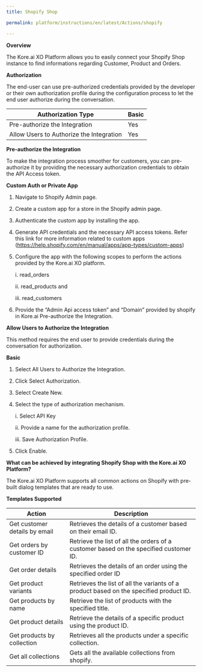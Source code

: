 ```yaml
---
title: Shopify Shop

permalink: platform/instructions/en/latest/Actions/shopify

---
```


<base target="_blank">
<container>

**Overview**

The Kore.ai XO Platform allows you to easily connect your Shopify Shop instance to find informations regarding Customer, Product and Orders.

</container>

<container>

**Authorization**
 
The end-user can use pre-authorized credentials provided by the developer or their own authorization profile during the configuration process to let the end user authorize during the conversation.
 
 
 |Authorization Type                      | Basic |
 |----------------------------------------|-------|
 |Pre-authorize the Integration           |  Yes  |
 |Allow Users to Authorize the Integration|  Yes  |


**Pre-authorize the Integration**
 
To make the integration process smoother for customers, you can pre-authorize it by providing the necessary authorization credentials to obtain the API Access token.

**Custom Auth or Private App**
 
 1. Navigate to Shopify Admin page.
 2. Create a custom app for a store in the Shopify admin page. 
 3. Authenticate the custom app by installing the app.
 4. Generate API credentials and the necessary API access tokens. Refer this link for more information related to custom apps (https://help.shopify.com/en/manual/apps/app-types/custom-apps)
 5. Configure the app with the following scopes to perform the actions provided by the Kore.ai XO platform.
 
     i.  read_orders
 
     ii.  read_products and
 
     iii.  read_customers
 
 6. Provide the “Admin Api access token” and “Domain” provided by shopify in Kore.ai Pre-authorize the Integration.
  
**Allow Users to Authorize the Integration**
 
This method requires the end user to provide credentials during the conversation for authorization.
 
**Basic**
 
1. Select All Users to Authorize the Integration.
 
2. Click Select Authorization.
 
3. Select Create New.
 
4. Select the type of authorization mechanism. 
 
   i.  Select API Key
 
   ii.  Provide a name for the authorization profile.
 
   iii.  Save Authorization Profile.
 
 5.  Click Enable.
 
 </container>
 
 <container>

**What can be achieved by integrating Shopify Shop with the Kore.ai XO Platform?**
 
 The Kore.ai XO Platform supports all common actions on Shopify with pre-built dialog templates that are ready to use.
 
**Templates Supported**

| Action           | Description            |
|------------------|------------------------|
|Get customer details by email     |Retrieves the details of a customer based on their email ID.|
|Get orders by customer ID     |Retrieve the list of all the orders of a customer based on the specified customer ID.|
|Get order details     |Retrieves the details of an order using the specified order ID|
|Get product variants      |Retrieves the list of all the variants of a product based on the specified product ID.|
|Get products by name      |Retrieve the list of products with the specified title.|  
|Get product details     |Retrieve the details of a specific product using the product ID.|
|Get products by collection     |Retrieves all the products under a specific collection. |
|Get all collections     |Gets all the available collections from shopify.|

</container>

